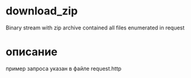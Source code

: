 # download_zip
Binary stream with zip archive contained all files enumerated in request

# описание
пример запроса указан в файле request.http

